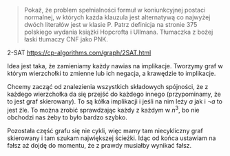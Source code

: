 > Pokaż, że problem spełnialności formuł w koniunkcyjnej postaci normalnej, w których każda klauzula jest alternatywą co najwyżej dwóch literałów jest w klasie P. Patrz definicja na stronie 375 polskiego wydania książki Hopcrofta i Ullmana. Tłumaczka z bożej łaski tłumaczy CNF jako PNK.

2-SAT
https://cp-algorithms.com/graph/2SAT.html

Idea jest taka, że zamieniamy każdy nawias na implikacje. Tworzymy graf w którym wierzchołki to zmienne lub ich negacja, a krawędzie to implikacje.

Chcemy zacząć od znalezienia wszystkich składowych spójności, że z każdego wierzchołka da się przejść do każdego innego (przypominamy, że to jest graf skierowany). To są kółka implikacji i jeśli na nim leży $a$ jak i $\neg a$ to jest źle.
To można zrobić sprawdzając każdy z każdym w $n^3$, bo nie obchodzi nas żeby to było bardzo szybko.

Pozostała część grafu się nie cykli, więc mamy tam niecykliczny graf skierowany i tam szukam największej ścieżki. Idąc od końca ustawiam na fałsz aż dojdę do momentu, że z prawdy musiałby wynikać fałsz.